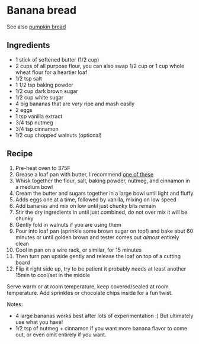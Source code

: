 # Banana bread

See also [pumpkin bread](./pumpkin-bread.md)

## Ingredients
- 1 stick of softened butter (1/2 cup)
- 2 cups of all purpose flour, you can also swap 1/2 cup or 1 cup whole wheat flour for a heartier loaf
- 1/2 tsp salt
- 1 1/2 tsp baking powder
- 1/2 cup dark brown sugar
- 1/2 cup white sugar
- 4 big bananas that are *very* ripe and mash easily
- 2 eggs
- 1 tsp vanilla extract
- 3/4 tsp nutmeg
- 3/4 tsp cinnamon
- 1/2 cup chopped walnuts (optional)

## Recipe
1. Pre-heat oven to 375F
1. Grease a loaf pan with butter, I recommend [one of these](https://www.amazon.com/gp/product/B0029JQEIC)
1. Whisk together the flour, salt, baking powder, nutmeg, and cinnamon in a medium bowl
1. Cream the butter and sugars together in a large bowl until light and fluffy
1. Adds eggs one at a time, followed by vanilla, mixing on low speed
1. Add bananas and mix on low until just chunky bits remain
1. Stir the dry ingredients in until just combined, do not over mix it will be chunky
1. Gently fold in walnuts if you are using them
1. Pour into loaf pan (sprinkle some brown sugar on top!) and bake abut 60 minutes or until golden brown and tester comes out *almost* entirely clean
1. Cool in pan on a wire rack, or similar, for 15 minutes
1. Then turn pan upside gently and release the loaf on top of a cutting board
1. Flip it right side up, try to be patient it probably needs at least another 15min to cool/set in the middle

Serve warm or at room temperature, keep covered/sealed at room temperature. Add sprinkles or chocolate chips inside for a fun twist.

Notes:
- 4 large bananas works best after lots of experimentation :) But ultimately use what you have!
- 1/2 tsp of nutmeg + cinnamon if you want more banana flavor to come out, or even omit entirely if you want.
